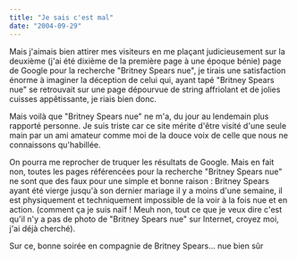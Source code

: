 ```yaml
---
title: "Je sais c'est mal"
date: "2004-09-29"
---
```


Mais j'aimais bien attirer mes visiteurs en me plaçant judicieusement sur la deuxième (j'ai été dixième de la première page à une époque bénie) page de Google pour la recherche "Britney Spears nue", je tirais une satisfaction énorme à imaginer la déception de celui qui, ayant tapé "Britney Spears nue" se retrouvait sur une page dépourvue de string affriolant et de jolies cuisses appêtissante, je riais bien donc.

Mais voilà que "Britney Spears nue" ne m'a, du jour au lendemain plus rapporté personne. Je suis triste car ce site mérite d'être visité d'une seule main par un ami amateur comme moi de la douce voix de celle que nous ne connaissons qu'habillée.

On pourra me reprocher de truquer les résultats de Google. Mais en fait non, toutes les pages référencées pour la recherche "Britney Spears nue" ne sont que des faux pour une simple et bonne raison : Britney Spears ayant été vierge jusqu'à son dernier mariage il y a moins d'une semaine, il est physiquement et techniquement impossible de la voir à la fois nue et en action. (comment ça je suis naïf ! Meuh non, tout ce que je veux dire c'est qu'il n'y a pas de photo de "Britney Spears nue" sur Internet, croyez moi, j'ai déjà cherché).

Sur ce, bonne soirée en compagnie de Britney Spears... nue bien sûr
